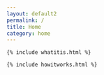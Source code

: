 ```yaml
---
layout: default2
permalink: /
title: Home
category: home
---
```


<div class="{{ page.title }} homepage">

	{% include whatitis.html %}
	
	{% include howitworks.html %}

  

</div> <!-- end div homepage -->

